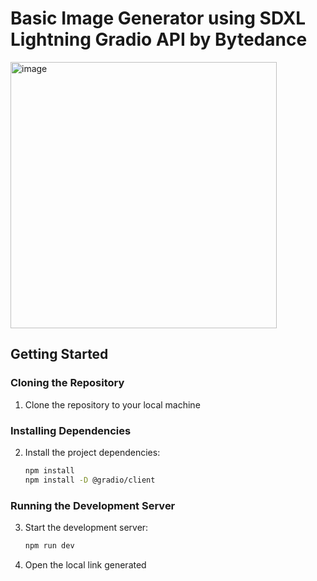 # Basic Image Generator using SDXL Lightning Gradio API by Bytedance


<img width="426" alt="image" src="https://github.com/HanCreation/GenImage-ViteReact/assets/17227959/d93329c8-dbb1-4992-9ecd-aa81341e0b39">


## Getting Started

### Cloning the Repository

1. Clone the repository to your local machine
### Installing Dependencies
2. Install the project dependencies:

    ```bash
    npm install
    npm install -D @gradio/client
    ```

### Running the Development Server

3. Start the development server:

    ```bash
    npm run dev
    ```

4. Open the local link generated
